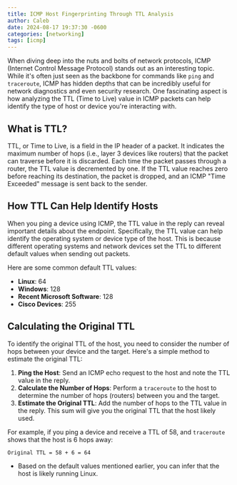 ```yaml
---
title: ICMP Host Fingerprinting Through TTL Analysis
author: Caleb
date: 2024-08-17 19:37:30 -0600
categories: [networking]
tags: [icmp]
---
```


When diving deep into the nuts and bolts of network protocols, ICMP (Internet Control Message Protocol) stands out as an interesting topic. While it's often just seen as the backbone for commands like `ping` and `traceroute`, ICMP has hidden depths that can be incredibly useful for network diagnostics and even security research. One fascinating aspect is how analyzing the TTL (Time to Live) value in ICMP packets can help identify the type of host or device you're interacting with.

## What is TTL?

TTL, or Time to Live, is a field in the IP header of a packet. It indicates the maximum number of hops (i.e., layer 3 devices like routers) that the packet can traverse before it is discarded. Each time the packet passes through a router, the TTL value is decremented by one. If the TTL value reaches zero before reaching its destination, the packet is dropped, and an ICMP "Time Exceeded" message is sent back to the sender.

## How TTL Can Help Identify Hosts

When you ping a device using ICMP, the TTL value in the reply can reveal important details about the endpoint. Specifically, the TTL value can help identify the operating system or device type of the host. This is because different operating systems and network devices set the TTL to different default values when sending out packets.

Here are some common default TTL values:

- **Linux**: 64
- **Windows**: 128
- **Recent Microsoft Software**: 128
- **Cisco Devices**: 255

## Calculating the Original TTL

To identify the original TTL of the host, you need to consider the number of hops between your device and the target. Here's a simple method to estimate the original TTL:

1. **Ping the Host**: Send an ICMP echo request to the host and note the TTL value in the reply.
2. **Calculate the Number of Hops**: Perform a `traceroute` to the host to determine the number of hops (routers) between you and the target.
3. **Estimate the Original TTL**: Add the number of hops to the TTL value in the reply. This sum will give you the original TTL that the host likely used.

For example, if you ping a device and receive a TTL of 58, and `traceroute` shows that the host is 6 hops away:

```markdown
Original TTL = 58 + 6 = 64
```
* Based on the default values mentioned earlier, you can infer that the host is likely running Linux.

